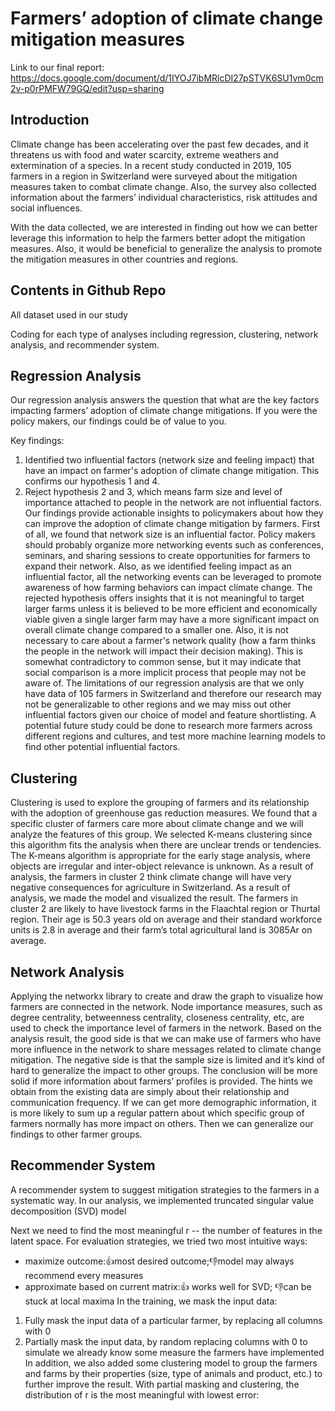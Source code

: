 # Farmers’ adoption of climate change mitigation measures
Link to our final report: https://docs.google.com/document/d/1IYOJ7ibMRlcDI27pSTVK6SU1vm0cm2v-p0rPMFW79GQ/edit?usp=sharing

## Introduction
Climate change has been accelerating over the past few decades, and it threatens us with food and water scarcity, extreme weathers and extermination of a species. In a recent study conducted in 2019, 105 farmers in a region in Switzerland were surveyed about the mitigation measures taken to combat climate change. Also, the survey also collected information about the farmers’ individual characteristics, risk attitudes and social influences.

With the data collected, we are interested in finding out how we can better leverage this information to help the farmers better adopt the mitigation measures. Also, it would be beneficial to generalize the analysis to promote the mitigation measures in other countries and regions.

## Contents in Github Repo
All dataset used in our study

Coding for each type of analyses including regression, clustering, network analysis, and recommender system. 

## Regression Analysis
Our regression analysis answers the question that what are the key factors impacting farmers’ adoption of climate change mitigations. 
If you were the policy makers, our findings could be of value to you. 



Key findings:
1.	Identified two influential factors (network size and feeling impact) that have an impact on farmer's adoption of climate change mitigation. This confirms our hypothesis 1 and 4.
2.	Reject hypothesis 2 and 3, which means farm size and level of importance attached to people in the network are not influential factors.
Our findings provide actionable insights to policymakers about how they can improve the adoption of climate change mitigation by farmers. 
First of all, we found that network size is an influential factor. Policy makers should probably organize more networking events such as conferences, seminars, and sharing sessions to create opportunities for farmers to expand their network. Also, as we identified feeling impact as an influential factor, all the networking events can be leveraged to promote awareness of how farming behaviors can impact climate change. The rejected hypothesis offers insights that it is not meaningful to target larger farms unless it is believed to be more efficient and economically viable given a single larger farm may have a more significant impact on overall climate change compared to a smaller one. Also, it is not necessary to care about a farmer's network quality (how a farm thinks the people in the network will impact their decision making). This is somewhat contradictory to common sense, but it may indicate that social comparison is a more implicit process that people may not be aware of. 
The limitations of our regression analysis are that we only have data of 105 farmers in Switzerland and therefore our research may not be generalizable to other regions and we may miss out other influential factors given our choice of model and feature shortlisting. A potential future study could be done to research more farmers across different regions and cultures, and test more machine learning models to find other potential influential factors.

## Clustering
Clustering is used to explore the grouping of farmers and its relationship with the adoption of greenhouse gas reduction measures. We found that a specific cluster of farmers care more about climate change and we will analyze the features of this group. We selected K-means clustering since this algorithm fits the analysis when there are unclear trends or tendencies.  The K-means algorithm is appropriate for the early stage analysis, where objects are irregular and inter-object relevance is unknown. As a result of analysis, the farmers in cluster 2 think climate change will have very negative consequences for agriculture in Switzerland. As a result of analysis, we made the model and visualized the result. The farmers in cluster 2 are likely to have livestock farms in the Flaachtal region or Thurtal region. Their age is 50.3 years old on average and their standard workforce units is 2.8 in average and their farm’s total agricultural land is 3085Ar on average. 

 

## Network Analysis
Applying the networkx library to create and draw the graph to visualize how farmers are connected in the network. Node importance measures, such as degree centrality, betweenness centrality, closeness centrality, etc, are used to check the importance level of farmers in the network. Based on the analysis result, the good side is that we can make use of farmers who have more influence in the network to share messages related to climate change mitigation. The negative side is that the sample size is limited and it’s kind of hard to generalize the impact to other groups. The conclusion will be more solid if more information about farmers’ profiles is provided. The hints we obtain from the existing data are simply about their relationship and communication frequency. If we can get more demographic information, it is more likely to sum up a regular pattern about which specific group of farmers normally has more impact on others. Then we can generalize our findings to other farmer groups.
 
 

## Recommender System
A recommender system to suggest mitigation strategies to the farmers in a systematic way. In our analysis, we implemented truncated singular value decomposition (SVD) model
 
Next we need to find the most meaningful r -- the number of features in the latent space. 
For evaluation strategies, we tried two most intuitive ways:
- maximize outcome:👍most desired outcome;👎model may always recommend every measures
- approximate based on current matrix:👍 works well for SVD; 👎can be stuck at local maxima
In the training, we mask the input data:
1. Fully mask the input data of a particular farmer, by replacing all columns with 0
2. Partially mask the input data, by random replacing columns with 0 to simulate we already know some measure the farmers have implemented
In addition, we also added some clustering model to group the farmers and farms by their properties (size, type of animals and product, etc.) to further improve the result. With partial masking and clustering, the distribution of r is the most meaningful with lowest error:
 
